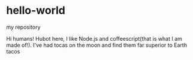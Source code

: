 # hello-world
my repository

Hi humans!
Hubot here, I like Node.js and coffeescript(that is what I am made of!).
I've had tocas on the moon and find them far superior to Earth tacos
